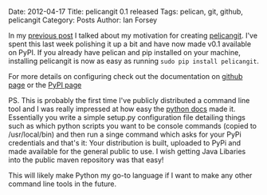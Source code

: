 Date: 2012-04-17
Title: pelicangit 0.1 released 
Tags: pelican, git, github, pelicangit
Category: Posts
Author: Ian Forsey

In my [previous post](/powering-your-blog-with-pelican-and-git.html) I talked about my motivation for creating [pelicangit](https://github.com/theon/pelicangit). I've spent this last week polishing it up a bit and have now made v0.1 available on PyPI. If you already have pelican and pip installed on your machine, installing pelicangit is now as easy as running `sudo pip install pelicangit`.

For more details on configuring check out the documentation on [github page](https://github.com/theon/pelicangit) or the [PyPI page](http://pypi.python.org/pypi?:action=display&name=pelicangit&version=0.1)

PS. This is probably the first time I've publicly distributed a command line tool and I was really impressed at how easy the [python docs](http://docs.python.org/distutils/index.html) made it. Essentially you write a simple setup.py configuration file detailing things such as which python scripts you want to be console commands (copied to /usr/local/bin) and then run a singe command which asks for your PyPi credentials and that's it: Your distribution is built, uploaded to PyPi and made available for the general public to use. I wish getting Java Libaries into the public maven repository was that easy! 

This will likely make Python my go-to language if I want to make any other command line tools in the future.